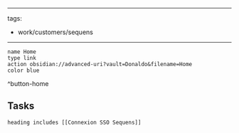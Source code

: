 
---
tags:
- work/customers/sequens
---

```button
name Home
type link
action obsidian://advanced-uri?vault=Donaldo&filename=Home
color blue
```
^button-home
## Tasks 
```tasks
heading includes [[Connexion SSO Sequens]]
```


